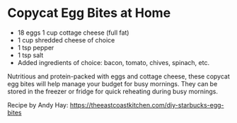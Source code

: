 # Copycat Egg Bites at Home

- 18 eggs 1 cup cottage cheese (full fat)
- 1 cup shredded cheese of choice
- 1 tsp pepper
- 1 tsp salt
- Added ingredients of choice: bacon, tomato, chives, spinach, etc.

Nutritious and protein-packed with eggs and cottage cheese, these copycat egg bites will help manage your budget for busy mornings. They can be stored in the freezer or fridge for quick reheating during busy mornings.

Recipe by Andy Hay: https://theeastcoastkitchen.com/diy-starbucks-egg-bites
